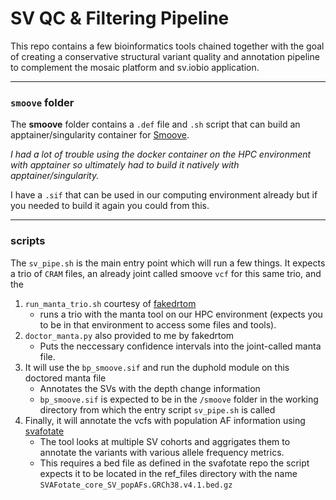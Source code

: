 # SV QC & Filtering Pipeline

This repo contains a few bioinformatics tools chained together with the goal of creating a conservative structural variant quality and annotation pipeline to complement the mosaic platform and sv.iobio application.

---
### `smoove` folder

The **smoove** folder contains a `.def` file and `.sh` script that can build an apptainer/singularity container for [Smoove](https://github.com/brentp/smoove/tree/master). 

*I had a lot of trouble using the docker container on the HPC environment with apptainer so ultimately had to build it natively with apptainer/singularity.*

I have a `.sif` that can be used in our computing environment already but if you needed to build it again you could from this.

---

### scripts

The `sv_pipe.sh` is the main entry point which will run a few things. It expects a trio of `CRAM` files, an already joint called smoove `vcf` for this same trio, and the 

1. `run_manta_trio.sh` courtesy of [fakedrtom](https://github.com/fakedrtom)
    - runs a trio with the manta tool on our HPC environment (expects you to be in that environment to access some files and tools).
2. `doctor_manta.py` also provided to me by fakedrtom
    - Puts the neccessary confidence intervals into the joint-called manta file.
3. It will use the `bp_smoove.sif` and run the duphold module on this doctored manta file
    - Annotates the SVs with the depth change information
    - `bp_smoove.sif` is expected to be in the `/smoove` folder in the working directory from which the entry script `sv_pipe.sh` is called
4. Finally, it will annotate the vcfs with population AF information using [svafotate](https://github.com/fakedrtom/SVAFotate)
    - The tool looks at multiple SV cohorts and aggrigates them to annotate the variants with various allele frequency metrics.
    - This requires a bed file as defined in the svafotate repo the script expects it to be located in the ref_files directory with the name `SVAFotate_core_SV_popAFs.GRCh38.v4.1.bed.gz`